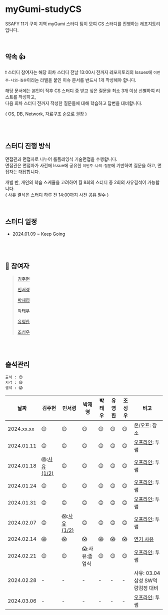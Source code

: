 # myGumi-studyCS
SSAFY 11기 구미 지역 myGumi 스터디 팀이 모여 CS 스터디를 진행하는 레포지토리입니다.

<br/>

## 약속 👍
❗ 스터디 참여자는 해당 회차 스터디 전날 13:00시 전까지 레포지토리의 Issues에 `이번주-나의-질문`이라는 라벨을 붙인 이슈 문서를 반드시 1개 작성해야 합니다. <br/>

해당 문서에는 본인이 직후 CS 스터디 중 받고 싶은 질문을 최소 3개 이상 선별하여 리스트를 작성하고, <br/>다음 회차 스터디 전까지 작성한 질문들에 대해 학습하고 답변을 대비합니다. <br/>

( OS, DB, Network, 자료구조 순으로 권장 )

<br/>



<br/>

## 스터디 진행 방식
면접관과 면접자로 나누어 롤플레잉식 기술면접을 수행합니다. <br/>
면접관은 면접자가 사전에 Issue에 공유한 `이번주-나의-질문`에 기반하여 질문을 하고, 면접자는 대답합니다.

개별 반, 개인의 학습 스케쥴을 고려하여 월 8회의 스터디 중 2회의 사유결석이 가능합니다. <br/>
( 사유 결석은 스터디 하루 전 14:00까지 사전 공유 필수 )

<br/>

## 스터디 일정
- 2024.01.09 ~ Keep Going

<br/><br/>

## 👥 참여자
> [김주현](https://github.com/garam-yang)
> 
> [민서령](https://github.com/mremule)
> 
> [박재영](https://github.com/INPiil)
> 
> [박태우](https://github.com/Park-taewoo)
> 
> [유영한](https://github.com/youngentry)
> 
> [조성우](https://github.com/ABizCho)

<br/><br/>

## 출석관리

```
출석 : 😊
지각 : 😅
결석 : 😱
```

|날짜|김주현|민서령|박재영|박태우|유영한|조성우|비고|
|------|---|---|---|---|---|---|---|
|2024.xx.xx|😊|😊|😊|😊|😊|😊|온/오프: 장소|
|2024.01.11|😊|😊|😊|😊|😊|😊|[오프라인](https://github.com/SSAFY-myGumi-studyTeam/myGumi-studyCS/issues/1): 투썸|
|2024.01.18|😱:[사유(1/2)](https://github.com/SSAFY-myGumi-studyTeam/myGumi-studyCS/issues/8#issuecomment-1890878684)|😊|😊|😊|😊|😊|[오프라인](https://github.com/SSAFY-myGumi-studyTeam/myGumi-studyCS/issues/8): 투썸|
|2024.01.24|😊|😊|😊|😊|😊|😊|[오프라인](https://github.com/SSAFY-myGumi-studyTeam/myGumi-studyCS/issues/10): 투썸|
|2024.01.31|😊|😊|😊|😊|😊|😊|[오프라인](https://github.com/SSAFY-myGumi-studyTeam/myGumi-studyCS/issues/13): 투썸|
|2024.02.07|😊|😱:[사유(1/2)](https://github.com/SSAFY-myGumi-studyTeam/myGumi-studyCS/issues/15#issuecomment-1928551399)|😊|😊|😊|😊|[오프라인](https://github.com/SSAFY-myGumi-studyTeam/myGumi-studyCS/issues/15): 투썸|
|2024.02.14|😱|😱|😱|😱|😱|😱|[연기 사유](https://github.com/SSAFY-myGumi-studyTeam/myGumi-studyCS/issues/17#issuecomment-1942889494)|
|2024.02.21|😊|😊|😱:사유:졸업식|😊|😊|😊|[오프라인](https://github.com/SSAFY-myGumi-studyTeam/myGumi-studyCS/issues/17): 투썸|
|2024.02.28|-|-|-|-|-|-|사유: 03.04 삼성 SW역량검정 대비|
|2024.03.06|-|-|-|-|-|-|[오프라인](https://github.com/SSAFY-myGumi-studyTeam/myGumi-studyCS/issues/19): 투썸|

